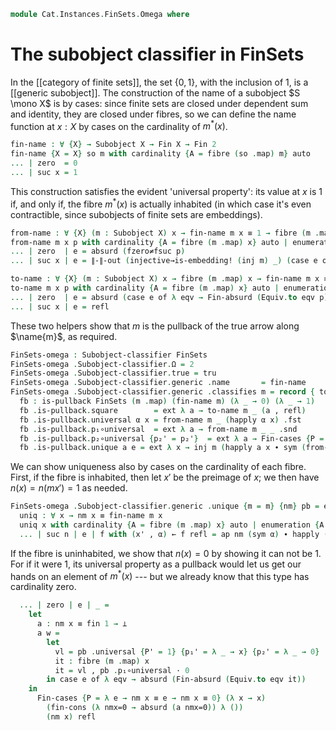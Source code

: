 <!--
```agda
open import Cat.Diagram.Pullback.Along
open import Cat.Instances.FinSets
open import Cat.Diagram.Pullback
open import Cat.Diagram.Omega
open import Cat.Prelude

open import Data.Fin.Finite
open import Data.Fin.Base

import Cat.Displayed.Instances.Subobjects as Sub

open is-generic-subobject
open is-pullback-along
open Sub FinSets
open Subobject
```
-->

```agda
module Cat.Instances.FinSets.Omega where
```

# The subobject classifier in FinSets

In the [[category of finite sets]], the set $\{0, 1\}$, with the
inclusion of $1$, is a [[generic subobject]]. The construction of the
name of a subobject $S \mono X$ is by cases: since finite sets are
closed under dependent sum and identity, they are closed under fibres,
so we can define the name function at $x : X$ by cases on the
cardinality of $m^*(x)$.

```agda
fin-name : ∀ {X} → Subobject X → Fin X → Fin 2
fin-name {X = X} so m with cardinality {A = fibre (so .map) m} auto
... | zero  = 0
... | suc x = 1
```

<!--
```agda
tru : Subobject 2
tru .domain = 1
tru .map _ = 1
tru .monic g h x = ext λ e → Fin-cases {P = λ x → x ≡ h e} (Fin-cases {P = λ x → 0 ≡ x} refl (λ ()) (h e)) (λ ()) (g e)

private
  inj : ∀ {X} (m : Subobject X) → injective (m .map)
  inj m {a} {b} α = m .monic {c = 1} (λ _ → a) (λ _ → b) (ext λ _ → α) $ₚ 0
```
-->

This construction satisfies the evident 'universal property': its value
at $x$ is $1$ if, and only if, the fibre $m^*(x)$ is actually inhabited
(in which case it's even contractible, since subobjects of finite sets
are embeddings).

```agda
from-name : ∀ {X} (m : Subobject X) x → fin-name m x ≡ 1 → fibre (m .map) x
from-name m x p with cardinality {A = fibre (m .map) x} auto | enumeration {A = fibre (m .map) x} auto
... | zero  | e = absurd (fzero≠fsuc p)
... | suc x | e = ∥-∥-out (injective→is-embedding! (inj m) _) (case e of λ eqv → pure (Equiv.from eqv 0))

to-name : ∀ {X} (m : Subobject X) x → fibre (m .map) x → fin-name m x ≡ 1
to-name m x p with cardinality {A = fibre (m .map) x} auto | enumeration {A = fibre (m .map) x} auto
... | zero  | e = absurd (case e of λ eqv → Fin-absurd (Equiv.to eqv p))
... | suc x | e = refl
```

These two helpers show that $m$ is the pullback of the true arrow along
$\name{m}$, as required.

```agda
FinSets-omega : Subobject-classifier FinSets
FinSets-omega .Subobject-classifier.Ω = 2
FinSets-omega .Subobject-classifier.true = tru
FinSets-omega .Subobject-classifier.generic .name       = fin-name
FinSets-omega .Subobject-classifier.generic .classifies m = record { top = λ _ → 0 ; has-is-pb = fb } where
  fb : is-pullback FinSets (m .map) (fin-name m) (λ _ → 0) (λ _ → 1)
  fb .is-pullback.square        = ext λ a → to-name m _ (a , refl)
  fb .is-pullback.universal α x = from-name m _ (happly α x) .fst
  fb .is-pullback.p₁∘universal  = ext λ a → from-name m _ _ .snd
  fb .is-pullback.p₂∘universal {p₂' = p₂'}  = ext λ a → Fin-cases {P = λ x → 0 ≡ x} refl (λ ()) (p₂' a)
  fb .is-pullback.unique a e = ext λ x → inj m (happly a x ∙ sym (from-name m _ _ .snd))
```

We can show uniqueness also by cases on the cardinality of each fibre.
First, if the fibre is inhabited, then let $x'$ be the preimage of $x$;
we then have $n(x) = n(mx') = 1$ as needed.

```agda
FinSets-omega .Subobject-classifier.generic .unique {m = m} {nm} pb = ext uniq where
  uniq : ∀ x → nm x ≡ fin-name m x
  uniq x with cardinality {A = fibre (m .map) x} auto | enumeration {A = fibre (m .map) x} auto | from-name m x
  ... | suc n | e | f with (x' , α) ← f refl = ap nm (sym α) ∙ happly (pb .square) _
```

If the fibre is uninhabited, we show that $n(x) = 0$ by showing it can
not be $1$. For if it were $1$, its universal property as a pullback
would let us get our hands on an element of $m^*(x)$ --- but we already
know that this type has cardinality zero.

```agda
  ... | zero | e | _ =
    let
      a : nm x ≡ fin 1 → ⊥
      a w =
        let
          vl = pb .universal {P' = 1} {p₁' = λ _ → x} {p₂' = λ _ → 0} (ext λ _ → w) 0
          it : fibre (m .map) x
          it = vl , pb .p₁∘universal · 0
        in case e of λ eqv → absurd (Fin-absurd (Equiv.to eqv it))
    in
      Fin-cases {P = λ e → nm x ≡ e → nm x ≡ 0} (λ x → x)
        (fin-cons (λ nmx=0 → absurd (a nmx=0)) λ ())
        (nm x) refl
```
